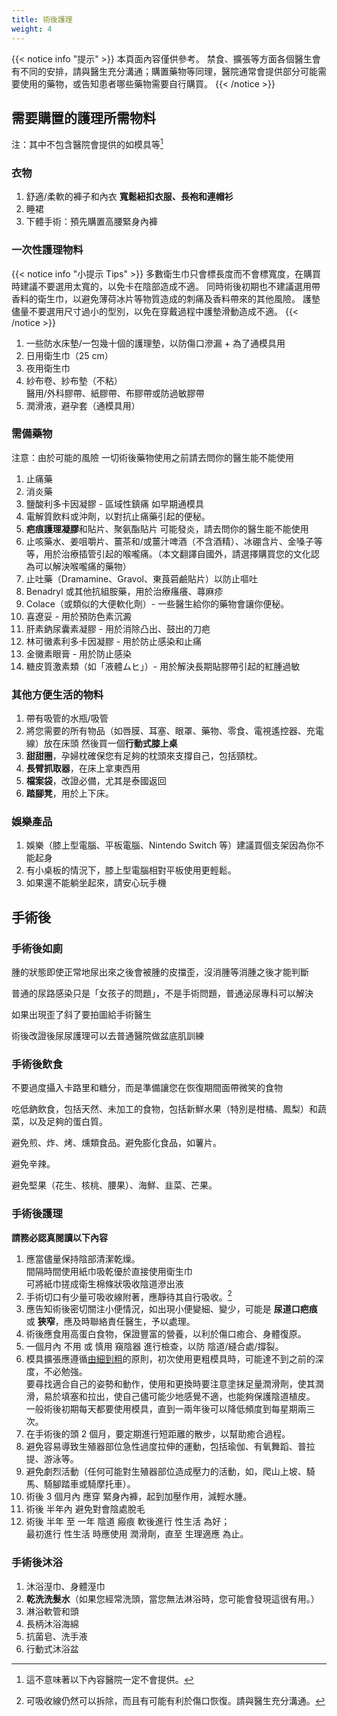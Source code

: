 ```yaml
---
title: 術後護理
weight: 4
---
```


{{< notice info "提示" >}}
本頁面內容僅供參考。
禁食、擴張等方面各個醫生會有不同的安排，請與醫生充分溝通；購置藥物等同理，醫院通常會提供部分可能需要使用的藥物，或告知患者哪些藥物需要自行購買。
{{< /notice >}}

## 需要購置的護理所需物料

注：其中不包含醫院會提供的如模具等[^1]

### 衣物

1. 舒適/柔軟的褲子和內衣 **寬鬆紐扣衣服、長袍和連帽衫**
1. 睡裙
1. 下體手術：預先購置高腰緊身內褲

### 一次性護理物料

{{< notice info "小提示 Tips" >}}
多數衛生巾只會標長度而不會標寬度，在購買時建議不要選用太寬的，以免卡在陰部造成不適。
同時術後初期也不建議選用帶香料的衛生巾，以避免薄荷冰片等物質造成的刺痛及香料帶來的其他風險。
護墊儘量不要選用尺寸過小的型別，以免在穿戴過程中護墊滑動造成不適。
{{< /notice >}}

1. 一些防水床墊/一包幾十個的護理墊，以防傷口滲漏 + 為了通模具用
1. 日用衛生巾（25 cm）
1. 夜用衛生巾
1. 紗布卷、紗布墊（不粘）\
   醫用/外科膠帶、紙膠帶、布膠帶或防過敏膠帶
1. 潤滑液，避孕套（通模具用）

### 需備藥物

注意：由於可能的風險 一切術後藥物使用之前請去問你的醫生能不能使用

1. 止痛藥
1. 消炎藥
1. 鹽酸利多卡因凝膠 - 區域性鎮痛 如早期通模具
1. 電解質飲料或沖劑，以對抗止痛藥引起的便秘。
1. **疤痕護理凝膠**和貼片、聚氨酯貼片 可能發炎，請去問你的醫生能不能使用
1. 止咳藥水、姜咀嚼片、薑茶和/或薑汁啤酒（不含酒精）、冰硼含片、金嗓子等等，用於治療插管引起的喉嚨痛。（本文翻譯自國外，請選擇購買您的文化認為可以解決喉嚨痛的藥物）
1. 止吐藥（Dramamine、Gravol、東莨菪鹼貼片）以防止嘔吐
1. Benadryl 或其他抗組胺藥，用於治療瘙癢、蕁麻疹
1. Colace（或類似的大便軟化劑）- 一些醫生給你的藥物會讓你便秘。
1. 喜遼妥 - 用於預防色素沉澱
1. 肝素鈉尿囊素凝膠 - 用於消除凸出、鼓出的刀疤
1. 林可黴素利多卡因凝膠 - 用於防止感染和止痛
1. 金黴素眼膏 - 用於防止感染
1. 糖皮質激素類（如「液體ムヒ」）- 用於解決長期貼膠帶引起的紅腫過敏

### 其他方便生活的物料

1. 帶有吸管的水瓶/吸管
1. 將您需要的所有物品（如唇膜、耳塞、眼罩、藥物、零食、電視遙控器、充電線）放在床頭
   然後買一個**行動式膝上桌**
1. **甜甜圈**，孕婦枕確保您有足夠的枕頭來支撐自己，包括頸枕。
1. **長臂抓取器**，在床上拿東西用
1. **檔案袋**，改證必備，尤其是泰國返回
1. **踏腳凳**，用於上下床。

### 娛樂產品

1. 娛樂（膝上型電腦、平板電腦、Nintendo Switch 等）建議買個支架因為你不能起身
1. 有小桌板的情況下，膝上型電腦相對平板使用更輕鬆。
1. 如果還不能躺坐起來，請安心玩手機

## 手術後

### 手術後如廁

腫的狀態即使正常地尿出來之後會被腫的皮擋歪，沒消腫等消腫之後才能判斷

普通的尿路感染只是「女孩子的問題」，不是手術問題，普通泌尿專科可以解決

如果出現歪了斜了要拍圖給手術醫生

術後改證後尿尿護理可以去普通醫院做盆底肌訓練

### 手術後飲食

不要過度攝入卡路里和糖分，而是準備讓您在恢復期間面帶微笑的食物

吃低鈉飲食，包括天然、未加工的食物，包括新鮮水果（特別是柑橘、鳳梨）和蔬菜，以及足夠的蛋白質。

避免煎、炸、烤、燻類食品。避免膨化食品，如薯片。

避免辛辣。

避免堅果（花生、核桃、腰果）、海鮮、韭菜、芒果。

### 手術後護理

**請務必認真閱讀以下內容**

<!-- 1. MtF 手術後應保持外陰清潔，每日用 [潔爾陰](https://www.jd.com/pinpai/9251.html) 清洗。-->
<!-- 沖洗有疑點-->
1. 應當儘量保持陰部清潔乾燥。\
   間隔時間使用紙巾吸乾優於直接使用衛生巾\
   可將紙巾搓成衛生棉條狀吸收陰道滲出液
1. 手術切口有少量可吸收線附著，應靜待其自行吸收。[^2]
1. 應告知術後密切關注小便情況，如出現小便變細、變少，可能是 **尿道口疤痕** 或 **狹窄**，應及時聯絡責任醫生，予以處理。
1. 術後應食用高蛋白食物，保證豐富的營養，以利於傷口癒合、身體復原。
1. 一個月內 不用 或 慎用 窺陰器 進行檢查，以防 陰道/縫合處/撐裂。
1. <a id="srs-post"></a>模具擴張應遵循<u>由細到粗</u>的原則，初次使用更粗模具時，可能達不到之前的深度，不必勉強。\
   要尋找適合自己的姿勢和動作，使用和更換時要注意塗抹足量潤滑劑，使其潤滑，易於填塞和拉出，使自己儘可能少地感覺不適，也能夠保護陰道植皮。\
   一般術後初期每天都要使用模具，直到一兩年後可以降低頻度到每星期兩三次。
1. 在手術後的頭 2 個月，要定期進行短距離的散步，以幫助癒合過程。
1. 避免容易導致生殖器部位急性過度拉伸的運動，包括瑜伽、有氧舞蹈、普拉提、游泳等。
1. 避免劇烈活動（任何可能對生殖器部位造成壓力的活動，如，爬山上坡、騎馬、騎腳踏車或騎摩托車）。
1. 術後 3 個月內 應穿 緊身內褲，起到加壓作用，減輕水腫。
1. 術後 半年內 避免對會陰處脫毛
1. 術後 半年 至 一年 陰道 瘢痕 軟後進行 性生活 為好；\
   最初進行 性生活 時應使用 潤滑劑，直至 生理適應 為止。

### 手術後沐浴

1. 沐浴溼巾、身體溼巾
1. **乾洗洗髮水**（如果您經常洗頭，當您無法淋浴時，您可能會發現這很有用。）
1. 淋浴軟管和頭
1. 長柄沐浴海綿
1. 抗菌皂、洗手液
1. 行動式沐浴盆

[^1]: 這不意味著以下內容醫院一定不會提供。
[^2]: 可吸收線仍然可以拆除，而且有可能有利於傷口恢復。請與醫生充分溝通。
